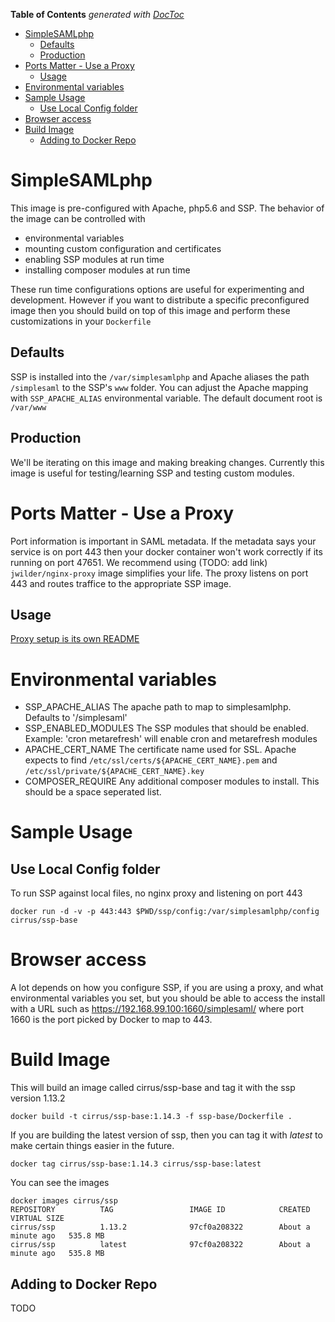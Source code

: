 <!-- START doctoc generated TOC please keep comment here to allow auto update -->
<!-- DON'T EDIT THIS SECTION, INSTEAD RE-RUN doctoc TO UPDATE -->
**Table of Contents**  *generated with [DocToc](https://github.com/thlorenz/doctoc)*

- [SimpleSAMLphp](#simplesamlphp)
  - [Defaults](#defaults)
  - [Production](#production)
- [Ports Matter - Use a Proxy](#ports-matter---use-a-proxy)
  - [Usage](#usage)
- [Environmental variables](#environmental-variables)
- [Sample Usage](#sample-usage)
  - [Use Local Config folder](#use-local-config-folder)
- [Browser access](#browser-access)
- [Build Image](#build-image)
  - [Adding to Docker Repo](#adding-to-docker-repo)

<!-- END doctoc generated TOC please keep comment here to allow auto update -->

# SimpleSAMLphp

This image is pre-configured with Apache, php5.6 and SSP.
The behavior of the image can be controlled with 
 * environmental variables
 * mounting custom configuration and certificates
 * enabling SSP modules at run time
 * installing composer modules at run time

These run time configurations options are useful for experimenting and
development. However if you want to distribute a specific
preconfigured image then you should build on top of this image and
perform these customizations in your `Dockerfile`


## Defaults

SSP is installed into the `/var/simplesamlphp` and Apache aliases the
path `/simplesaml` to the SSP's `www` folder. You can adjust the
Apache mapping with `SSP_APACHE_ALIAS` environmental variable. The
default document root is `/var/www`

## Production

We'll be iterating on this image and making breaking changes. Currently this image is useful for testing/learning SSP and testing custom modules.

# Ports Matter - Use a Proxy

Port information is important in SAML metadata. If the metadata says your service is on port 443 then your docker container won't work correctly if its running on port 47651. We recommend using (TODO: add link) `jwilder/nginx-proxy` image simplifies your life. The proxy listens on port 443 and routes traffice to the appropriate SSP image.

## Usage

[Proxy setup is its own README](nginx-proxy/README.md)


# Environmental variables

 * SSP_APACHE_ALIAS The apache path to map to simplesamlphp. Defaults to '/simplesaml'
 * SSP_ENABLED_MODULES The SSP modules that should be enabled. Example: 'cron metarefresh' will enable cron and metarefresh modules
 * APACHE_CERT_NAME The certificate name used for SSL. Apache expects to find `/etc/ssl/certs/${APACHE_CERT_NAME}.pem` and `/etc/ssl/private/${APACHE_CERT_NAME}.key`
 * COMPOSER_REQUIRE Any additional composer modules to install. This should be a space seperated list.


# Sample Usage

## Use Local Config folder

To run SSP against local files, no nginx proxy and listening on port 443

    docker run -d -v -p 443:443 $PWD/ssp/config:/var/simplesamlphp/config cirrus/ssp-base


# Browser access

A lot depends on how you configure SSP, if you are using a proxy, and
what environmental variables you set, but you should be able to access
the install with a URL such as https://192.168.99.100:1660/simplesaml/
where port 1660 is the port picked by Docker to map to 443.

# Build Image

This will build an image called cirrus/ssp-base and tag it with the ssp version 1.13.2

    docker build -t cirrus/ssp-base:1.14.3 -f ssp-base/Dockerfile .

If you are building the latest version of ssp, then you can tag it with *latest* to make certain things easier in the future.

    docker tag cirrus/ssp-base:1.14.3 cirrus/ssp-base:latest

You can see the images

```
docker images cirrus/ssp
REPOSITORY          TAG                 IMAGE ID            CREATED              VIRTUAL SIZE
cirrus/ssp          1.13.2              97cf0a208322        About a minute ago   535.8 MB
cirrus/ssp          latest              97cf0a208322        About a minute ago   535.8 MB
```

## Adding to Docker Repo

TODO
